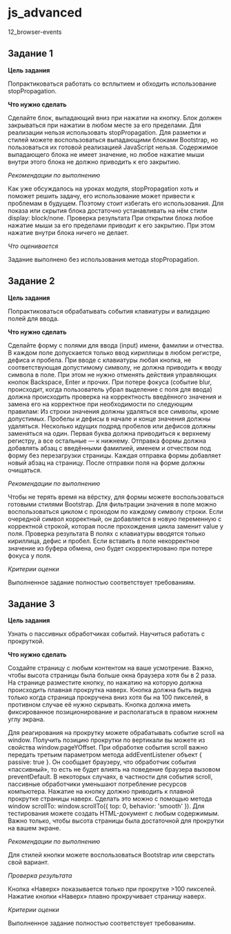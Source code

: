 # js_advanced

12_browser-events

## Задание 1

**Цель задания**

Попрактиковаться работать со всплытием и обходить использование stopPropagation.

**Что нужно сделать**

Сделайте блок, выпадающий вниз при нажатии на кнопку. Блок должен закрываться при нажатии в любом месте за его пределами. Для реализации нельзя использовать stopPropagation. Для разметки и стилей можете воспользоваться выпадающими блоками Bootstrap, но пользоваться их готовой реализацией JavaScript нельзя. Содержимое выпадающего блока не имеет значение, но любое нажатие мыши внутри этого блока не должно приводить к его закрытию.

_Рекомендации по выполнению_

Как уже обсуждалось на уроках модуля, stopPropagation хоть и поможет решить задачу, его использование может привести к проблемам в будущем. Поэтому стоит избегать его использования.
Для показа или скрытия блока достаточно устанавливать на нём стили display: block/none.
Проверка результата
При открытии блока любое нажатие мыши за его пределами приводит к его закрытию. При этом нажатие внутри блока ничего не делает.

_Что оценивается_

Задание выполнено без использования метода stopPropagation.

## Задание 2

**Цель задания**

Попрактиковаться обрабатывать события клавиатуры и валидацию полей для ввода.

**Что нужно сделать**

Сделайте форму с полями для ввода (input) имени, фамилии и отчества. В каждом поле допускается только ввод кириллицы в любом регистре, дефиса и пробела. При вводе с клавиатуры любая кнопка, не соответствующая допустимому символу, не должна приводить к вводу символа в поле. При этом не нужно отменять действия управляющих кнопок Backspace, Enter и прочих.
При потере фокуса (событие blur, происходит, когда пользователь убрал выделение с поля для ввода) должна происходить проверка на корректность введённого значения и замена его на корректное при необходимости по следующим правилам:
Из строки значения должны удаляться все символы, кроме допустимых.
Пробелы и дефисы в начале и конце значения должны удаляться.
Несколько идущих подряд пробелов или дефисов должны заменяться на один.
Первая буква должна приводиться к верхнему регистру, а все остальные — к нижнему.
Отправка формы должна добавлять абзац с введёнными фамилией, именем и отчеством под форму без перезагрузки страницы. Каждая отправка формы добавляет новый абзац на страницу. После отправки поля на форме должны очищаться.

_Рекомендации по выполнению_

Чтобы не терять время на вёрстку, для формы можете воспользоваться готовыми стилями Bootstrap.
Для фильтрации значения в поле можно воспользоваться циклом с проходом по каждому символу строки. Если очередной символ корректный, он добавляется в новую переменную с корректной строкой, которая после прохождения цикла заменит value у поля.
Проверка результата
В полях с клавиатуры вводятся только кириллица, дефис и пробел.
Если вставить в поле некорректное значение из буфера обмена, оно будет скорректировано при потере фокуса у поля.

_Критерии оценки_

Выполненное задание полностью соответствует требованиям.

## Задание 3

**Цель задания**

Узнать о пассивных обработчиках событий. Научиться работать с прокруткой.

**Что нужно сделать**

Создайте страницу с любым контентом на ваше усмотрение. Важно, чтобы высота страницы была больше окна браузера хотя бы в 2 раза. На странице разместите кнопку, по нажатию на которую должна происходить плавная прокрутка наверх. Кнопка должна быть видна только когда страница прокручена вниз хотя бы на 100 пикселей, в противном случае её нужно скрывать. Кнопка должна иметь фиксированное позиционирование и располагаться в правом нижнем углу экрана.

Для реагирования на прокрутку можете обрабатывать событие scroll на window. Получить позицию прокрутки по вертикали вы можете из свойства window.pageYOffset. При обработке события scroll важно передать третьим параметром метода addEventListener объект { passive: true }. Он сообщает браузеру, что обработчик события «пассивный», то есть не будет влиять на поведение браузера вызовом preventDefault. В некоторых случаях, в частности для события scroll, пассивные обработчики уменьшают потребление ресурсов компьютера.
Нажатие на кнопку должно приводить к плавной прокрутке страницы наверх. Сделать это можно с помощью метода window scrollTo: window.scrollTo({ top: 0, behavior: 'smooth' }).
Для тестирования можете создать HTML-документ с любым содержимым. Важно только, чтобы высота страницы была достаточной для прокрутки на вашем экране.

_Рекомендации по выполнению_

Для стилей кнопки можете воспользоваться Bootstrap или сверстать свой вариант.

_Проверка результата_

Кнопка «Наверх» показывается только при прокрутке >100 пикселей.
Нажатие кнопки «Наверх» плавно прокручивает страницу наверх.

_Критерии оценки_

Выполненное задание полностью соответствует требованиям.
